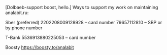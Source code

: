 [Dolbaeb-support boost, hello.]
Ways to support my work on maintaining analabit.ru:

Sber (preferred)
2202208009128928 – card number
79657112810 – SBP or by phone number

T-Bank
5536913880225053 – card number

Boosty
https://boosty.to/analabit
